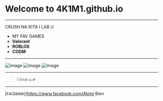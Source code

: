 # Welcome to 4K1M1.github.io
--- 
CRUSH NA KITA I LAB U
- MY FAV GAMES 
- **Valorant**
- **ROBLOX**
- **CODM**
---
![image](https://user-images.githubusercontent.com/118245641/202194945-f765f779-487d-4285-b47e-19aabfaba19f.png)
![image](https://user-images.githubusercontent.com/118245641/202194734-96e5ac50-a091-4639-be3e-3cc6fb408f88.png)
![image](https://user-images.githubusercontent.com/118245641/202194181-a2512465-64a9-48ba-a40f-03bc544cf837.png)

---

> I love u 💕

---

[`FACEBOOK`](https://www.facebook.com/Akimi Bien
